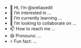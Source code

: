 - 👋 Hi, I’m @sreliasedit
- 👀 I’m interested in ...
- 🌱 I’m currently learning ...
- 💞️ I’m looking to collaborate on ...
- 📫 How to reach me ...
- 😄 Pronouns: ...
- ⚡ Fun fact: ...

<!---
sreliasedit/sreliasedit is a ✨ special ✨ repository because its `README.md` (this file) appears on your GitHub profile.
You can click the Preview link to take a look at your changes.
--->
